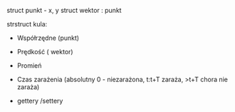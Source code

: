 struct punkt - x, y
struct wektor : punkt

strstruct kula:
* Współrzędne (punkt)
* Prędkość ( wektor)
* Promień 
* Czas zarażenia (absolutny 0 - niezarażona, t:t+T zaraża, >t+T chora nie zaraża)

* gettery /settery


